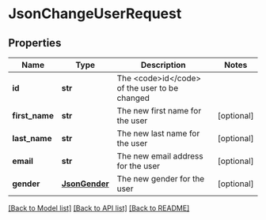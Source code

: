 # JsonChangeUserRequest

## Properties
Name | Type | Description | Notes
------------ | ------------- | ------------- | -------------
**id** | **str** | The &lt;code&gt;id&lt;/code&gt; of the user to be changed | 
**first_name** | **str** | The new first name for the user | [optional] 
**last_name** | **str** | The new last name for the user | [optional] 
**email** | **str** | The new email address for the user | [optional] 
**gender** | [**JsonGender**](JsonGender.md) | The new gender for the user | [optional] 

[[Back to Model list]](../README.md#documentation-for-models) [[Back to API list]](../README.md#documentation-for-api-endpoints) [[Back to README]](../README.md)


